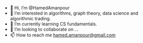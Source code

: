 - 👋 Hi, I’m @HamedAmanpour
- 👀 I’m interested in algorithms, graph theory, data science and algorithmic trading.
- 🌱 I’m currently learning CS fundamentals.
- 💞️ I’m looking to collaborate on ...
- 📫 How to reach me hamed.amanpour@gmail.com

<!---
HamedAmanpour/HamedAmanpour is a ✨ special ✨ repository because its `README.md` (this file) appears on your GitHub profile.
You can click the Preview link to take a look at your changes.
--->
